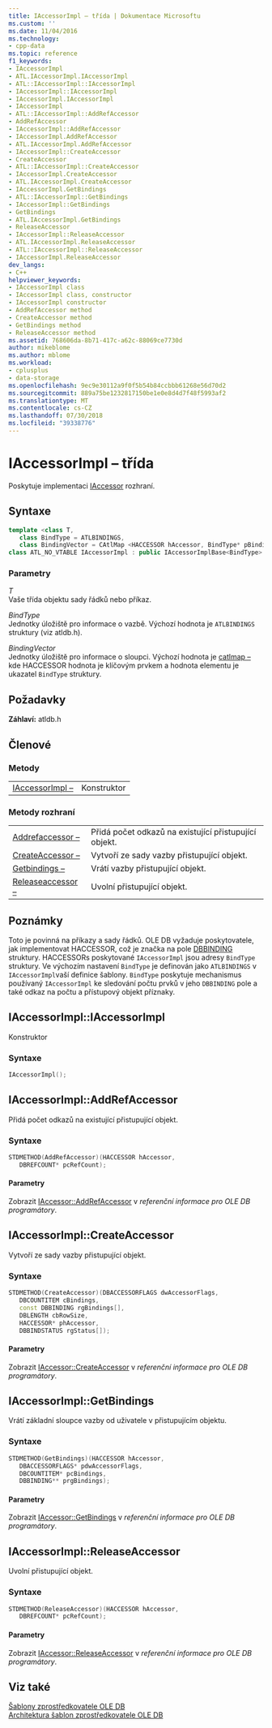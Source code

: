 ```yaml
---
title: IAccessorImpl – třída | Dokumentace Microsoftu
ms.custom: ''
ms.date: 11/04/2016
ms.technology:
- cpp-data
ms.topic: reference
f1_keywords:
- IAccessorImpl
- ATL.IAccessorImpl.IAccessorImpl
- ATL::IAccessorImpl::IAccessorImpl
- IAccessorImpl::IAccessorImpl
- IAccessorImpl.IAccessorImpl
- IAccessorImpl
- ATL::IAccessorImpl::AddRefAccessor
- AddRefAccessor
- IAccessorImpl::AddRefAccessor
- IAccessorImpl.AddRefAccessor
- ATL.IAccessorImpl.AddRefAccessor
- IAccessorImpl::CreateAccessor
- CreateAccessor
- ATL::IAccessorImpl::CreateAccessor
- IAccessorImpl.CreateAccessor
- ATL.IAccessorImpl.CreateAccessor
- IAccessorImpl.GetBindings
- ATL::IAccessorImpl::GetBindings
- IAccessorImpl::GetBindings
- GetBindings
- ATL.IAccessorImpl.GetBindings
- ReleaseAccessor
- IAccessorImpl::ReleaseAccessor
- ATL.IAccessorImpl.ReleaseAccessor
- ATL::IAccessorImpl::ReleaseAccessor
- IAccessorImpl.ReleaseAccessor
dev_langs:
- C++
helpviewer_keywords:
- IAccessorImpl class
- IAccessorImpl class, constructor
- IAccessorImpl constructor
- AddRefAccessor method
- CreateAccessor method
- GetBindings method
- ReleaseAccessor method
ms.assetid: 768606da-8b71-417c-a62c-88069ce7730d
author: mikeblome
ms.author: mblome
ms.workload:
- cplusplus
- data-storage
ms.openlocfilehash: 9ec9e30112a9f0f5b54b84ccbbb61268e56d70d2
ms.sourcegitcommit: 889a75be1232817150be1e0e8d4d7f48f5993af2
ms.translationtype: MT
ms.contentlocale: cs-CZ
ms.lasthandoff: 07/30/2018
ms.locfileid: "39338776"
---
```

# <a name="iaccessorimpl-class"></a>IAccessorImpl – třída
Poskytuje implementaci [IAccessor](https://msdn.microsoft.com/library/ms719672.aspx) rozhraní.  
  
## <a name="syntax"></a>Syntaxe

```cpp
template <class T, 
   class BindType = ATLBINDINGS,
   class BindingVector = CAtlMap <HACCESSOR hAccessor, BindType* pBindingsStructure>>  
class ATL_NO_VTABLE IAccessorImpl : public IAccessorImplBase<BindType>  
```  
  
### <a name="parameters"></a>Parametry  
 *T*  
 Vaše třída objektu sady řádků nebo příkaz.  
  
 *BindType*  
 Jednotky úložiště pro informace o vazbě. Výchozí hodnota je `ATLBINDINGS` struktury (viz atldb.h).  
  
 *BindingVector*  
 Jednotky úložiště pro informace o sloupci. Výchozí hodnota je [catlmap –](../../atl/reference/catlmap-class.md) kde HACCESSOR hodnota je klíčovým prvkem a hodnota elementu je ukazatel `BindType` struktury.  
  
## <a name="requirements"></a>Požadavky  
 **Záhlaví:** atldb.h  

## <a name="members"></a>Členové  
  
### <a name="methods"></a>Metody  
  
|||  
|-|-|  
|[IAccessorImpl –](#iaccessorimpl)|Konstruktor|  
  
### <a name="interface-methods"></a>Metody rozhraní  
  
|||  
|-|-|  
|[Addrefaccessor –](#addrefaccessor)|Přidá počet odkazů na existující přistupující objekt.|  
|[CreateAccessor –](#createaccessor)|Vytvoří ze sady vazby přistupující objekt.|  
|[Getbindings –](#getbindings)|Vrátí vazby přistupující objekt.|  
|[Releaseaccessor –](#releaseaccessor)|Uvolní přistupující objekt.|  
  
## <a name="remarks"></a>Poznámky  
 Toto je povinná na příkazy a sady řádků. OLE DB vyžaduje poskytovatele, jak implementovat HACCESSOR, což je značka na pole [DBBINDING](https://msdn.microsoft.com/library/ms716845.aspx) struktury. HACCESSORs poskytované `IAccessorImpl` jsou adresy `BindType` struktury. Ve výchozím nastavení `BindType` je definován jako `ATLBINDINGS` v `IAccessorImpl`vaší definice šablony. `BindType` poskytuje mechanismus používaný `IAccessorImpl` ke sledování počtu prvků v jeho `DBBINDING` pole a také odkaz na počtu a přístupový objekt příznaky.  

## <a name="iaccessorimpl"></a> IAccessorImpl::IAccessorImpl
Konstruktor  
  
### <a name="syntax"></a>Syntaxe  
  
```cpp
IAccessorImpl();  
```  

## <a name="addrefaccessor"></a> IAccessorImpl::AddRefAccessor
Přidá počet odkazů na existující přistupující objekt.  
  
### <a name="syntax"></a>Syntaxe  
  
```cpp
STDMETHOD(AddRefAccessor)(HACCESSOR hAccessor,  
   DBREFCOUNT* pcRefCount);  
```  
  
#### <a name="parameters"></a>Parametry  
 Zobrazit [IAccessor::AddRefAccessor](https://msdn.microsoft.com/library/ms714978.aspx) v *referenční informace pro OLE DB programátory*.

## <a name="createaccessor"></a> IAccessorImpl::CreateAccessor
Vytvoří ze sady vazby přistupující objekt.  
  
### <a name="syntax"></a>Syntaxe  
  
```cpp
STDMETHOD(CreateAccessor)(DBACCESSORFLAGS dwAccessorFlags,  
   DBCOUNTITEM cBindings,  
   const DBBINDING rgBindings[],  
   DBLENGTH cbRowSize,  
   HACCESSOR* phAccessor,  
   DBBINDSTATUS rgStatus[]);  
```  
  
#### <a name="parameters"></a>Parametry  
 Zobrazit [IAccessor::CreateAccessor](https://msdn.microsoft.com/library/ms720969.aspx) v *referenční informace pro OLE DB programátory*.  

## <a name="getbindings"></a> IAccessorImpl::GetBindings
Vrátí základní sloupce vazby od uživatele v přistupujícím objektu.  
  
### <a name="syntax"></a>Syntaxe  
  
```cpp
STDMETHOD(GetBindings)(HACCESSOR hAccessor,  
   DBACCESSORFLAGS* pdwAccessorFlags,  
   DBCOUNTITEM* pcBindings,  
   DBBINDING** prgBindings);  
```  
  
#### <a name="parameters"></a>Parametry  
 Zobrazit [IAccessor::GetBindings](https://msdn.microsoft.com/library/ms721253.aspx) v *referenční informace pro OLE DB programátory*. 

## <a name="releaseaccessor"></a> IAccessorImpl::ReleaseAccessor
Uvolní přistupující objekt.  
  
### <a name="syntax"></a>Syntaxe  
  
```cpp
STDMETHOD(ReleaseAccessor)(HACCESSOR hAccessor,  
   DBREFCOUNT* pcRefCount);  
```  
  
#### <a name="parameters"></a>Parametry  
 Zobrazit [IAccessor::ReleaseAccessor](https://msdn.microsoft.com/library/ms719717.aspx) v *referenční informace pro OLE DB programátory*.
  
## <a name="see-also"></a>Viz také  
 [Šablony zprostředkovatele OLE DB](../../data/oledb/ole-db-provider-templates-cpp.md)   
 [Architektura šablon zprostředkovatele OLE DB](../../data/oledb/ole-db-provider-template-architecture.md)